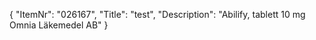 {
  "ItemNr": "026167",
  "Title": "test",
  "Description": "Abilify, tablett 10 mg Omnia Läkemedel AB"
}
